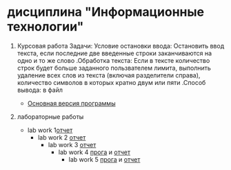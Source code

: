 # дисциплина "Информационные технологии"

1. Курсовая работа
Задачи: 
Условие остановки ввода: Остановить ввод текста, если последние две введенные строки заканчиваются на одно и то же слово
.Обработка текста: Если в тексте количество строк будет больше заданного пользвателем лимита, выполнить удаление всех слов из текста (включая разделители справа), количество символов в которых кратно двум или пяти
.Способ вывода: в файл

	+ [Основная версия программы](cproj_IT.cpp)

2. лабораторные работы
	+ lab work 1[отчет](lab1.pdf)
		+ lab work 2 [отчет](lab2.pdf)
			+ lab work 3 [отчет](lab3.pdf)
				+ lab work 4 [прога](lab4.cpp) и [отчет](lab4.pdf)
					+ lab work 5 [прога](lab5.cpp) и [отчет](lab5.pdf)
